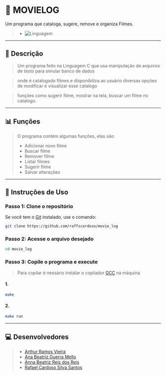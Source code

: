 # 🎥 MOVIELOG
Um programa que cataloga, sugere, remove e organiza Filmes.

>- ![Linguagem](https://img.shields.io/badge/C-99-blue)
___

## 📃​ Descrição

> Um programa feito na Linguagem C que usa manipulação de arquivos de texto para simular banco de dados

> onde é catalogado filmes e disponibiliza ao usuário diversas opções de modificar e visualizar esse catalogo

> funções como sugerir filme, mostrar na tela, buscar um filme no catalogo.
___

## 📊​ Funções
> O programa contém algumas funções, elas são:
>- Adicionar novo filme
>- Buscar filme
>- Remover filme
>- Listar filmes
>- Sugerir filme
>- Salvar alterações
___

## ​💾​ Instruções de Uso

### Passo 1: Clone o repositório

Se você tem o [Git](https://git-scm.com/downloads) instalado, use o comando:

```bash
git clone https://github.com/raffscardoso/movie_log
```

  

### Passo 2: Acesse o arquivo desejado

```bash
cd movie_log
```

  

### Passo 3: Copile o programa e execute

> Para copilar é nessário instalar o copilador [GCC](https://gcc.gnu.org/) na máquina

#### 1.

```bash
make
```

#### 2.

```bash
make run
```
___

## 💻 Desenvolvedores

>- [Arthur Ramos Vieira](https://github.com/arthun01)
>- [Ana Beatriz Guerra Mello](https://github.com/anabeatrizguerra)
>- [Anna Beatriz Reis dos Reis](https://github.com/annabiauesc)
>- [Rafael Cardoso Silva Santos](https://github.com/raffscardoso)
